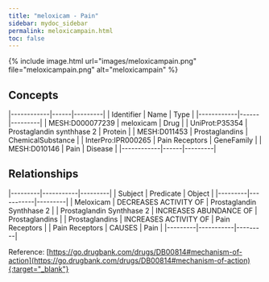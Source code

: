 ```yaml
---
title: "meloxicam - Pain"
sidebar: mydoc_sidebar
permalink: meloxicampain.html
toc: false 
---
```


{% include image.html url="images/meloxicampain.png" file="meloxicampain.png" alt="meloxicampain" %}

## Concepts

|------------|------|---------|
| Identifier | Name | Type    |
|------------|------|---------|
| MESH:D000077239 | meloxicam | Drug |
| UniProt:P35354 | Prostaglandin synthhase 2 | Protein |
| MESH:D011453 | Prostaglandins | ChemicalSubstance |
| InterPro:IPR000265 | Pain Receptors | GeneFamily |
| MESH:D010146 | Pain | Disease |
|------------|------|---------|

## Relationships

|---------|-----------|---------|
| Subject | Predicate | Object  |
|---------|-----------|---------|
| Meloxicam | DECREASES ACTIVITY OF | Prostaglandin Synthhase 2 |
| Prostaglandin Synthhase 2 | INCREASES ABUNDANCE OF | Prostaglandins |
| Prostaglandins | INCREASES ACTIVITY OF | Pain Receptors |
| Pain Receptors | CAUSES | Pain |
|---------|-----------|---------|

Reference: [https://go.drugbank.com/drugs/DB00814#mechanism-of-action](https://go.drugbank.com/drugs/DB00814#mechanism-of-action){:target="_blank"}